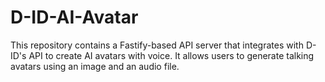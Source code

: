 # D-ID-AI-Avatar
This repository contains a Fastify-based API server that integrates with D-ID's API to create AI avatars with voice. It allows users to generate talking avatars using an image and an audio file.
